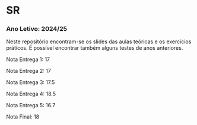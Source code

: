 # SR

### Ano Letivo: 2024/25

Neste repositório encontram-se os slides das aulas teóricas e os exercícios práticos. É possível encontrar também alguns testes de anos anteriores.

Nota Entrega 1: 17

Nota Entrega 2: 17

Nota Entrega 3: 17.5

Nota Entrega 4: 18.5

Nota Entrega 5: 16.7

Nota Final: 18
